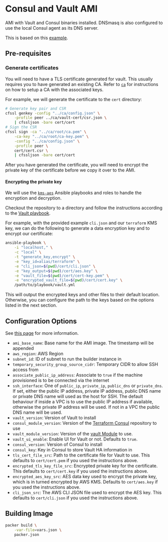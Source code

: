 # Consul and Vault AMI

AMI with Vault and Consul binaries installed. DNSmasq is also configured to use the local
Consul agent as its DNS server.

This is based on this [example](https://github.com/hashicorp/terraform-aws-vault/tree/master/examples/vault-consul-ami).

## Pre-requisites

### Generate certificates

You will need to have a TLS certificate generated for vault. This usually requires you to have
generated an existing CA. Refer to
[`ca`](ca/README.md) for instructions on how to setup a CA with the associated keys.

For example, we will generate the certificate to the `cert` directory:

```bash
# Generate key pair and CSR
cfssl genkey -config "../ca/config.json" \
    -profile peer ../ca/vault-cert/csr.json \
    | cfssljson -bare cert/cert
# Sign the CSR
cfssl sign -ca "../ca/root/ca.pem" \
    -ca-key "../ca/root/ca-key.pem" \
    -config "../ca/config.json" \
    -profile peer \
    cert/cert.csr \
    | cfssljson -bare cert/cert
```

After you have generated the certificate, you will need to encrypt the private key of the
certificate before we copy it over to the AMI.

#### Encrypting the private key

We will use the [`kms-aes`](https://github.com/GovTechSG/kms-aes) Ansible playbooks and roles to
handle the encryption and decryption.

Checkout the repository to a directory and follow the instructions according to the
[Vault playbook](https://github.com/GovTechSG/kms-aes#vault-playbook).

For example, with the provided example `cli.json` and our `terraform` KMS key, we can do the
following to generate a data encryption key and to encrypt our certificate:

```bash
ansible-playbook \
    -i "localhost," \
    -c "local" \
    -t "generate_key,encrypt" \
    -e "key_id=alias/terraform" \
    -e "cli_json=$(pwd)/cert/cli.json" \
    -e "key_output=$(pwd)/cert/aes.key" \
    -e "vault_file=$(pwd)/cert/cert-key.pem" \
    -e "encrypted_vault_file=$(pwd)/cert/cert.key" \
    /path/to/playbook/vault.yml
```

This will output the encrypted keys and other files to their default location. Otherwise, you can
configure the path to the keys based on the options listed in the next section.

## Configuration Options

See [this page](https://www.packer.io/docs/templates/user-variables.html) for more information.

- `ami_base_name`: Base name for the AMI image. The timestamp will be appended
- `aws_region`: AWS Region
- `subnet_id`: ID of subnet to run the builder instance in
- `temporary_security_group_source_cidr`: Temporary CIDR to allow SSH access from
- `associate_public_ip_address`: Associate to `true` if the machine provisioned is to be connected via the internet
- `ssh_interface`: One of `public_ip`, `private_ip`, `public_dns` or `private_dns`. If set, either the public IP address, private IP address, public DNS name or private DNS name will used as the host for SSH. The default behaviour if inside a VPC is to use the public IP address if available, otherwise the private IP address will be used. If not in a VPC the public DNS name will be used.
- `vault_version`: Version of Vault to install
- `consul_module_version`: Version of the [Terraform Consul](https://github.com/hashicorp/terraform-aws-consul) repository to use
- `vault_module_version`: Version of the [vault Module](https://github.com/hashicorp/terraform-aws-vault) to use.
- `vault_ui_enable`: Enable UI for Vault or not. Defaults to `true`.
- `consul_version`: Version of Consul to install
- `consul_key`: Key in Consul to store Vault HA information in
- `tls_cert_file_src`: Path to the certificate file for Vault to use. This defaults to `cert/cert.pem` if you used the instructions above.
- `encrypted_tls_key_file_src`: Encrypted private key for the certificate. This defaults to `cert/cert.key` if you used the instructions above.
- `encrypted_aes_key_src`: AES data key used to encrypt the private key, which is in turned encrypted by AWS KMS. Defaults to `cert/aes.key` if you used the instructions above.
- `cli_json_src`: The AWS CLI JSON file used to encrypt the AES key. This defaults to `cert/cli.json` if you used the instructions above.

## Building Image

```bash
packer build \
    -var-file=vars.json \
    packer.json
```
